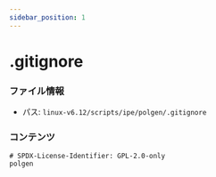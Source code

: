 ```yaml
---
sidebar_position: 1
---
```

# .gitignore

### ファイル情報

- パス: `linux-v6.12/scripts/ipe/polgen/.gitignore`

### コンテンツ

```gitignore
# SPDX-License-Identifier: GPL-2.0-only
polgen

```
